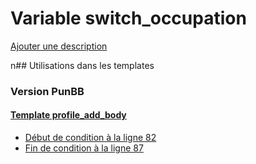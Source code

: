# Variable switch_occupation
[Ajouter une description](https://fa-tvars.appspot.com/switch_occupation)

n## Utilisations dans les templates

### Version PunBB

#### [Template profile_add_body](punbb/profile_add_body.md)
* [Début de condition à la ligne 82](../punbb/profile_add_body.tpl#L82)
* [Fin de condition à la ligne 87](../punbb/profile_add_body.tpl#L87)